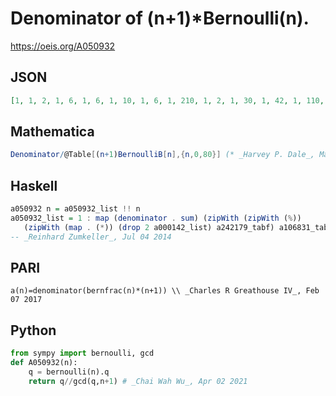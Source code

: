 # Denominator of \(n\+1\)\*Bernoulli\(n\)\.
https://oeis.org/A050932
## JSON
```JSON
[1, 1, 2, 1, 6, 1, 6, 1, 10, 1, 6, 1, 210, 1, 2, 1, 30, 1, 42, 1, 110, 1, 6, 1, 546, 1, 2, 1, 30, 1, 462, 1, 170, 1, 6, 1, 51870, 1, 2, 1, 330, 1, 42, 1, 46, 1, 6, 1, 6630, 1, 22, 1, 30, 1, 798, 1, 290, 1, 6, 1, 930930, 1, 2, 1, 102, 1, 966, 1, 10, 1, 66, 1, 1919190]
```
## Mathematica
```Mathematica
Denominator/@Table[(n+1)BernoulliB[n],{n,0,80}] (* _Harvey P. Dale_, May 19 2011 *)
```
## Haskell
```Haskell
a050932 n = a050932_list !! n
a050932_list = 1 : map (denominator . sum) (zipWith (zipWith (%))
   (zipWith (map . (*)) (drop 2 a000142_list) a242179_tabf) a106831_tabf)
-- _Reinhard Zumkeller_, Jul 04 2014
```
## PARI
```PARI
a(n)=denominator(bernfrac(n)*(n+1)) \\ _Charles R Greathouse IV_, Feb 07 2017
```
## Python
```Python
from sympy import bernoulli, gcd
def A050932(n):
    q = bernoulli(n).q
    return q//gcd(q,n+1) # _Chai Wah Wu_, Apr 02 2021
```
